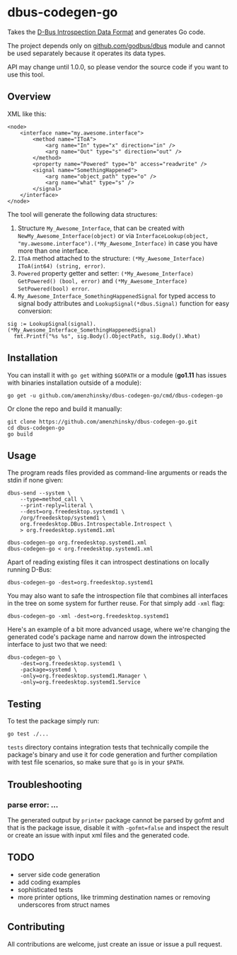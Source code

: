 # dbus-codegen-go

Takes the [D-Bus Introspection Data Format](https://dbus.freedesktop.org/doc/dbus-specification.html#introspection-format) and generates Go code.

The project depends only on [github.com/godbus/dbus](https://github.com/godbus/dbus) module and cannot be used separately because it operates its data types.

API may change until 1.0.0, so please vendor the source code if you want to use this tool.

## Overview

XML like this:

```
<node>
	<interface name="my.awesome.interface">
		<method name="IToA">
			<arg name="In" type="x" direction="in" />
			<arg name="Out" type="s" direction="out" />
		</method>
		<property name="Powered" type="b" access="readwrite" />
		<signal name="SomethingHappened">
			<arg name="object_path" type="o" />
			<arg name="what" type="s" />
		</signal>
	</interface>
</node>
```

The tool will generate the following data structures:

1. Structure `My_Awesome_Interface`, that can be created with `NewMy_Awesome_Interface(object)` or via `InterfaceLookup(object, "my.awesome.interface").(*My_Awesome_Interface)` in case you have more than one interface.
1. `IToA` method attached to the structure: `(*My_Awesome_Interface) IToA(int64) (string, error)`.
1. `Powered` property getter and setter: `(*My_Awesome_Interface) GetPowered() (bool, error)` and `(*My_Awesome_Interface) SetPowered(bool) error`.
1. `My_Awesome_Interface_SomethingHappenedSignal` for typed access to signal body attributes and `LookupSignal(*dbus.Signal)` function for easy conversion:
  ```
  sig := LookupSignal(signal).(*My_Awesome_Interface_SomethingHappenedSignal)
  	fmt.Printf("%s %s", sig.Body().ObjectPath, sig.Body().What)
  ```  

## Installation

You can install it with `go get` withing `$GOPATH` or a module (**go1.11** has issues with binaries installation outside of a module):

```
go get -u github.com/amenzhinsky/dbus-codegen-go/cmd/dbus-codegen-go
```

Or clone the repo and build it manually:

```
git clone https://github.com/amenzhinsky/dbus-codegen-go.git
cd dbus-codegen-go
go build
```

## Usage

The program reads files provided as command-line arguments or reads the stdin if none given:

```
dbus-send --system \
	--type=method_call \
	--print-reply=literal \
	--dest=org.freedesktop.systemd1 \
	/org/freedesktop/systemd1 \
	org.freedesktop.DBus.Introspectable.Introspect \
	> org.freedesktop.systemd1.xml

dbus-codegen-go org.freedesktop.systemd1.xml
dbus-codegen-go < org.freedesktop.systemd1.xml
```

Apart of reading existing files it can introspect destinations on locally running D-Bus: 

```
dbus-codegen-go -dest=org.freedesktop.systemd1
```

You may also want to safe the introspection file that combines all interfaces in the tree on some system for further reuse. For that simply add `-xml` flag:

```
dbus-codegen-go -xml -dest=org.freedesktop.systemd1
```

Here's an example of a bit more advanced usage, where we're changing the generated code's package name and narrow down the introspected interface to just two that we need:

```
dbus-codegen-go \
	-dest=org.freedesktop.systemd1 \
	-package=systemd \
	-only=org.freedesktop.systemd1.Manager \
	-only=org.freedesktop.systemd1.Service
```

## Testing

To test the package simply run:

```
go test ./...
```

`tests` directory contains integration tests that technically compile the package's binary and use it for code generation and further compilation with test file scenarios, so make sure that `go` is in your `$PATH`.

## Troubleshooting

### parse error: ...

The generated output by `printer` package cannot be parsed by gofmt and that is the package issue, disable it with `-gofmt=false` and inspect the result or create an issue with input xml files and the generated code.

## TODO

- server side code generation
- add coding examples
- sophisticated tests
- more printer options, like trimming destination names or removing underscores from struct names

## Contributing

All contributions are welcome, just create an issue or issue a pull request.
